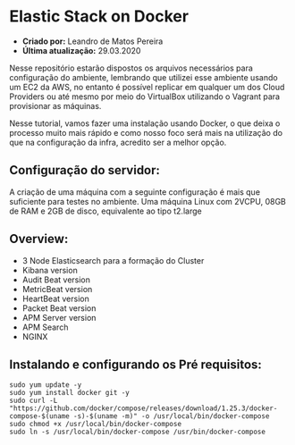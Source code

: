 # Elastic Stack on Docker
* **Criado por:** Leandro de Matos Pereira<br>
* **Última atualização:** 29.03.2020

Nesse repositório estarão dispostos os arquivos necessários para configuração do ambiente, lembrando que utilizei esse ambiente usando um EC2 da AWS, no entanto é possível replicar em qualquer um dos Cloud Providers ou até mesmo por meio do VirtualBox utilizando o Vagrant para provisionar as máquinas.

Nesse tutorial, vamos fazer uma instalação usando Docker, o que deixa o processo muito mais rápido e como nosso foco será mais na utilização do que na configuração da infra, acredito ser a melhor opção.

## Configuração do servidor:

A criação de uma máquina com a seguinte configuração é mais que suficiente para testes no ambiente. Uma máquina Linux com 2VCPU, 08GB de RAM e 2GB de disco, equivalente ao tipo t2.large

## Overview:

*	3 Node Elasticsearch para a formação do Cluster
*	Kibana version
*	Audit Beat version
*	MetricBeat version
*	HeartBeat version
*	Packet Beat version
*	APM Server version
*	APM Search
*	NGINX

## Instalando e configurando os Pré requisitos:

```
sudo yum update -y
sudo yum install docker git -y
sudo curl -L "https://github.com/docker/compose/releases/download/1.25.3/docker-compose-$(uname -s)-$(uname -m)" -o /usr/local/bin/docker-compose
sudo chmod +x /usr/local/bin/docker-compose
sudo ln -s /usr/local/bin/docker-compose /usr/bin/docker-compose
```
